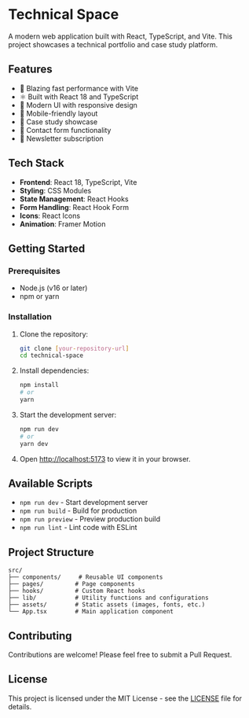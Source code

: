 # Technical Space

A modern web application built with React, TypeScript, and Vite. This project showcases a technical portfolio and case study platform.

## Features

- 🚀 Blazing fast performance with Vite
- ⚛️ Built with React 18 and TypeScript
- 🎨 Modern UI with responsive design
- 📱 Mobile-friendly layout
- 📝 Case study showcase
- 📧 Contact form functionality
- 📰 Newsletter subscription

## Tech Stack

- **Frontend**: React 18, TypeScript, Vite
- **Styling**: CSS Modules
- **State Management**: React Hooks
- **Form Handling**: React Hook Form
- **Icons**: React Icons
- **Animation**: Framer Motion

## Getting Started

### Prerequisites

- Node.js (v16 or later)
- npm or yarn

### Installation

1. Clone the repository:
   ```bash
   git clone [your-repository-url]
   cd technical-space
   ```

2. Install dependencies:
   ```bash
   npm install
   # or
   yarn
   ```

3. Start the development server:
   ```bash
   npm run dev
   # or
   yarn dev
   ```

4. Open [http://localhost:5173](http://localhost:5173) to view it in your browser.

## Available Scripts

- `npm run dev` - Start development server
- `npm run build` - Build for production
- `npm run preview` - Preview production build
- `npm run lint` - Lint code with ESLint

## Project Structure

```
src/
├── components/     # Reusable UI components
├── pages/         # Page components
├── hooks/         # Custom React hooks
├── lib/           # Utility functions and configurations
├── assets/        # Static assets (images, fonts, etc.)
└── App.tsx        # Main application component
```

## Contributing

Contributions are welcome! Please feel free to submit a Pull Request.

## License

This project is licensed under the MIT License - see the [LICENSE](LICENSE) file for details.
